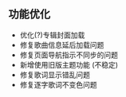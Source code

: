 ## 功能优化

* 优化(?)专辑封面加载
* 修复歌曲信息延后加载问题
* 修复页面导航指示不同步的问题
* 新增使用旧版主题功能 (不稳定)
* 修复歌词显示错乱问题
* 修复逐字歌词不变色问题
